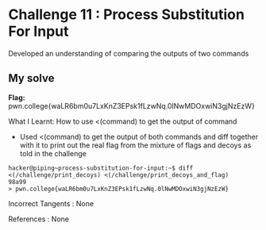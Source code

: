 # Challenge 11 : Process Substitution For Input

Developed an understanding of comparing the outputs of two commands

## My solve

**Flag:** pwn.college{waLR6bm0u7LxKnZ3EPsk1fLzwNq.0lNwMDOxwiN3gjNzEzW}

What I Learnt: How to use <(command) to get the output of command

- Used <(command) to get the output of both commands and diff together with it to print out the real flag from the mixture of flags and decoys as told in the challenge

```
hacker@piping~process-substitution-for-input:~$ diff <(/challenge/print_decoys) <(/challenge/print_decoys_and_flag)
98a99
> pwn.college{waLR6bm0u7LxKnZ3EPsk1fLzwNq.0lNwMDOxwiN3gjNzEzW}
```

Incorrect Tangents :
None

References :
None
